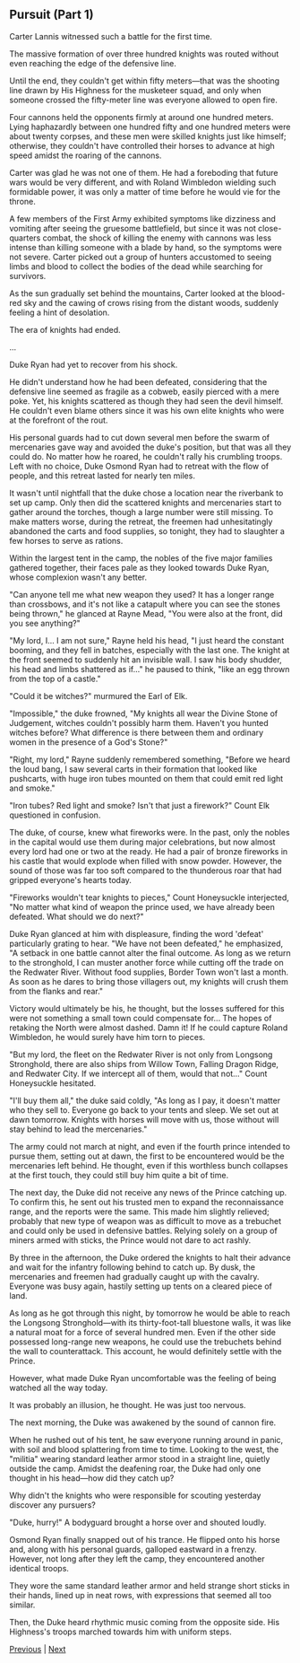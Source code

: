 ## Pursuit (Part 1)
Carter Lannis witnessed such a battle for the first time.

The massive formation of over three hundred knights was routed without even reaching the edge of the defensive line.

Until the end, they couldn't get within fifty meters—that was the shooting line drawn by His Highness for the musketeer squad, and only when someone crossed the fifty-meter line was everyone allowed to open fire.

Four cannons held the opponents firmly at around one hundred meters. Lying haphazardly between one hundred fifty and one hundred meters were about twenty corpses, and these men were skilled knights just like himself; otherwise, they couldn't have controlled their horses to advance at high speed amidst the roaring of the cannons.

Carter was glad he was not one of them. He had a foreboding that future wars would be very different, and with Roland Wimbledon wielding such formidable power, it was only a matter of time before he would vie for the throne.

A few members of the First Army exhibited symptoms like dizziness and vomiting after seeing the gruesome battlefield, but since it was not close-quarters combat, the shock of killing the enemy with cannons was less intense than killing someone with a blade by hand, so the symptoms were not severe. Carter picked out a group of hunters accustomed to seeing limbs and blood to collect the bodies of the dead while searching for survivors.

As the sun gradually set behind the mountains, Carter looked at the blood-red sky and the cawing of crows rising from the distant woods, suddenly feeling a hint of desolation.

The era of knights had ended.

...



Duke Ryan had yet to recover from his shock.

He didn't understand how he had been defeated, considering that the defensive line seemed as fragile as a cobweb, easily pierced with a mere poke. Yet, his knights scattered as though they had seen the devil himself. He couldn't even blame others since it was his own elite knights who were at the forefront of the rout.

His personal guards had to cut down several men before the swarm of mercenaries gave way and avoided the duke's position, but that was all they could do. No matter how he roared, he couldn't rally his crumbling troops. Left with no choice, Duke Osmond Ryan had to retreat with the flow of people, and this retreat lasted for nearly ten miles.

It wasn't until nightfall that the duke chose a location near the riverbank to set up camp. Only then did the scattered knights and mercenaries start to gather around the torches, though a large number were still missing. To make matters worse, during the retreat, the freemen had unhesitatingly abandoned the carts and food supplies, so tonight, they had to slaughter a few horses to serve as rations.

Within the largest tent in the camp, the nobles of the five major families gathered together, their faces pale as they looked towards Duke Ryan, whose complexion wasn't any better.

"Can anyone tell me what new weapon they used? It has a longer range than crossbows, and it's not like a catapult where you can see the stones being thrown," he glanced at Rayne Mead, "You were also at the front, did you see anything?"

"My lord, I... I am not sure," Rayne held his head, "I just heard the constant booming, and they fell in batches, especially with the last one. The knight at the front seemed to suddenly hit an invisible wall. I saw his body shudder, his head and limbs shattered as if..." he paused to think, "like an egg thrown from the top of a castle."

"Could it be witches?" murmured the Earl of Elk.

"Impossible," the duke frowned, "My knights all wear the Divine Stone of Judgement, witches couldn't possibly harm them. Haven't you hunted witches before? What difference is there between them and ordinary women in the presence of a God's Stone?"



"Right, my lord," Rayne suddenly remembered something, "Before we heard the loud bang, I saw several carts in their formation that looked like pushcarts, with huge iron tubes mounted on them that could emit red light and smoke."

"Iron tubes? Red light and smoke? Isn't that just a firework?" Count Elk questioned in confusion.

The duke, of course, knew what fireworks were. In the past, only the nobles in the capital would use them during major celebrations, but now almost every lord had one or two at the ready. He had a pair of bronze fireworks in his castle that would explode when filled with snow powder. However, the sound of those was far too soft compared to the thunderous roar that had gripped everyone's hearts today.

"Fireworks wouldn't tear knights to pieces," Count Honeysuckle interjected, "No matter what kind of weapon the prince used, we have already been defeated. What should we do next?"

Duke Ryan glanced at him with displeasure, finding the word 'defeat' particularly grating to hear. "We have not been defeated," he emphasized, "A setback in one battle cannot alter the final outcome. As long as we return to the stronghold, I can muster another force while cutting off the trade on the Redwater River. Without food supplies, Border Town won't last a month. As soon as he dares to bring those villagers out, my knights will crush them from the flanks and rear."

Victory would ultimately be his, he thought, but the losses suffered for this were not something a small town could compensate for... The hopes of retaking the North were almost dashed. Damn it! If he could capture Roland Wimbledon, he would surely have him torn to pieces.

"But my lord, the fleet on the Redwater River is not only from Longsong Stronghold, there are also ships from Willow Town, Falling Dragon Ridge, and Redwater City. If we intercept all of them, would that not…" Count Honeysuckle hesitated.

"I'll buy them all," the duke said coldly, "As long as I pay, it doesn't matter who they sell to. Everyone go back to your tents and sleep. We set out at dawn tomorrow. Knights with horses will move with us, those without will stay behind to lead the mercenaries."

The army could not march at night, and even if the fourth prince intended to pursue them, setting out at dawn, the first to be encountered would be the mercenaries left behind. He thought, even if this worthless bunch collapses at the first touch, they could still buy him quite a bit of time.



The next day, the Duke did not receive any news of the Prince catching up. To confirm this, he sent out his trusted men to expand the reconnaissance range, and the reports were the same. This made him slightly relieved; probably that new type of weapon was as difficult to move as a trebuchet and could only be used in defensive battles. Relying solely on a group of miners armed with sticks, the Prince would not dare to act rashly.



By three in the afternoon, the Duke ordered the knights to halt their advance and wait for the infantry following behind to catch up. By dusk, the mercenaries and freemen had gradually caught up with the cavalry. Everyone was busy again, hastily setting up tents on a cleared piece of land.



As long as he got through this night, by tomorrow he would be able to reach the Longsong Stronghold—with its thirty-foot-tall bluestone walls, it was like a natural moat for a force of several hundred men. Even if the other side possessed long-range new weapons, he could use the trebuchets behind the wall to counterattack. This account, he would definitely settle with the Prince.



However, what made Duke Ryan uncomfortable was the feeling of being watched all the way today.



It was probably an illusion, he thought. He was just too nervous.



The next morning, the Duke was awakened by the sound of cannon fire.



When he rushed out of his tent, he saw everyone running around in panic, with soil and blood splattering from time to time. Looking to the west, the "militia" wearing standard leather armor stood in a straight line, quietly outside the camp. Amidst the deafening roar, the Duke had only one thought in his head—how did they catch up?



Why didn't the knights who were responsible for scouting yesterday discover any pursuers?



"Duke, hurry!" A bodyguard brought a horse over and shouted loudly.



Osmond Ryan finally snapped out of his trance. He flipped onto his horse and, along with his personal guards, galloped eastward in a frenzy. However, not long after they left the camp, they encountered another identical troops.

They wore the same standard leather armor and held strange short sticks in their hands, lined up in neat rows, with expressions that seemed all too similar.

Then, the Duke heard rhythmic music coming from the opposite side. His Highness's troops marched towards him with uniform steps.





[Previous](CH0116.md) | [Next](CH0118.md)
